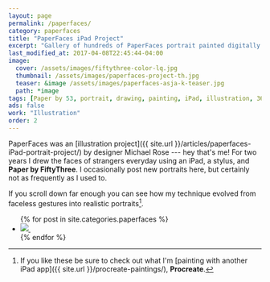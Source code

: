 ```yaml
---
layout: page
permalink: /paperfaces/
category: paperfaces
title: "PaperFaces iPad Project"
excerpt: "Gallery of hundreds of PaperFaces portrait painted digitally with Paper by FiftyThree on an iPad. Find time lapse videos, in-process screenshots, and more."
last_modified_at: 2017-04-08T22:45:44-04:00
image: 
  cover: /assets/images/fiftythree-color-lq.jpg
  thumbnail: /assets/images/paperfaces-project-th.jpg
  teaser: &image /assets/images/paperfaces-asja-k-teaser.jpg
  path: *image
tags: [Paper by 53, portrait, drawing, painting, iPad, illustration, 365 project]
ads: false
work: "Illustration"
order: 2
---
```


PaperFaces was an [illustration project]({{ site.url }}/articles/paperfaces-iPad-portrait-project/) by designer Michael Rose --- hey that's me! For two years I drew the faces of strangers everyday using an iPad, a stylus, and **Paper by FiftyThree**. I occasionally post new portraits here, but certainly not as frequently as I used to.

If you scroll down far enough you can see how my technique evolved from faceless gestures into realistic portraits[^procreate].

<ul class="th-grid">
{% for post in site.categories.paperfaces %}
  <li>
    <a href="{{ site.url }}{{ post.url }}" title="{{ post.title }}">
      <noscript>
        <img src="{{ site.url }}{{ post.image.thumbnail }}">
      </noscript>
      <img class="lazyload fade-in" src="{{ site.url }}/assets/images/preload-150.png" data-src="{{ site.url }}{{ post.image.thumbnail }}" alt="">
    </a>
  </li>
{% endfor %}
</ul>

[^procreate]: If you like these be sure to check out what I'm [painting with another iPad app]({{ site.url }}/procreate-paintings/), **Procreate**.
